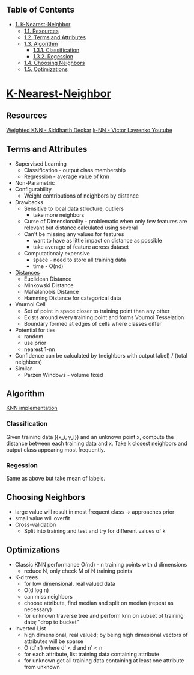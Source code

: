 <div id="table-of-contents">
<h2>Table of Contents</h2>
<div id="text-table-of-contents">
<ul>
<li><a href="#orgheadline8">1. K-Nearest-Neighbor</a>
<ul>
<li><a href="#orgheadline1">1.1. Resources</a></li>
<li><a href="#orgheadline2">1.2. Terms and Attributes</a></li>
<li><a href="#orgheadline5">1.3. Algorithm</a>
<ul>
<li><a href="#orgheadline3">1.3.1. Classification</a></li>
<li><a href="#orgheadline4">1.3.2. Regession</a></li>
</ul>
</li>
<li><a href="#orgheadline6">1.4. Choosing Neighbors</a></li>
<li><a href="#orgheadline7">1.5. Optimizations</a></li>
</ul>
</li>
</ul>
</div>
</div>

# [K-Nearest-Neighbor](https://en.wikipedia.org/wiki/K-nearest_neighbors_algorithm)<a id="orgheadline8"></a>

## Resources<a id="orgheadline1"></a>

[Weighted KNN - Siddharth Deokar](http://www.csee.umbc.edu/~tinoosh/cmpe650/slides/K_Nearest_Neighbor_Algorithm.pdf)
[k-NN - Victor Lavrenko Youtube](https://www.youtube.com/watch?v=GbhZcvPLbQg&index=2&list=PLBv09BD7ez_68OwSB97WXyIOvvI5nqi-3)

## Terms and Attributes<a id="orgheadline2"></a>

-   Supervised Learning
    -   Classification - output class membership
    -   Regression - average value of knn
-   Non-Parametric
-   Configurability
    -   Weight contributions of neighbors by distance
-   Drawbacks
    -   Sensitive to local data structure, outliers
        -   take more neighbors
    -   Curse of Dimensionality - problematic when only few features are relevant but distance calculated using several
    -   Can't be missing any values for features
        -   want to have as little impact on distance as possible
        -   take average of feature across dataset
    -   Computationaly expensive
        -   space - need to store all training data
        -   time - O(nd)
-   [Distances](distances/euclidean-distance.md)
    -   Euclidean Distance
    -   Minkowski Distance
    -   Mahalanobis Distance
    -   Hamming Distance for categorical data
-   Vournoi Cell
    -   Set of point in space closer to training point than any other
    -   Exists around every training point and forms Vournoi Tesselation
    -   Boundary formed at edges of cells where classes differ
-   Potential for ties
    -   random
    -   use prior
    -   nearest 1-nn
-   Confidence can be calculated by (neighbors with output label) / (total neighbors)
-   Similar
    -   Parzen Windows - volume fixed

## Algorithm<a id="orgheadline5"></a>

[KNN implementation](file:///Users/crawfoj0/Me/haskell-projects/Husky/src/Supervised/KNN.hs)

### Classification<a id="orgheadline3"></a>

Given training data \({x_i, y_i}\) and an unknown point x, compute the distance between each
training data and x.  Take k closest neighbors and output class appearing most frequently.

### Regession<a id="orgheadline4"></a>

Same as above but take mean of labels.

## Choosing Neighbors<a id="orgheadline6"></a>

-   large value will result in most frequent class -> approaches prior
-   small value will overfit
-   Cross-validation
    -   Split into training and test and try for different values of k

## Optimizations<a id="orgheadline7"></a>

-   Classic KNN performance O(nd) - n training points with d dimensions
    -   reduce N, only check M of N training points
-   K-d trees
    -   for low dimensional, real valued data
    -   O(d log n)
    -   can miss neighbors
    -   choose attribute, find median and split on median (repeat as necessary)
    -   for unknown traverse tree and perform knn on subset of training data; "drop to bucket"
-   Inverted List
    -   high dimensional, real valued; by being high dimesional vectors of attributes will be sparse
    -   O (d'n') where d' < d and n' < n
    -   for each attribute, list training data containing attribute
    -   for unknown get all training data containing at least one attribute from unknown